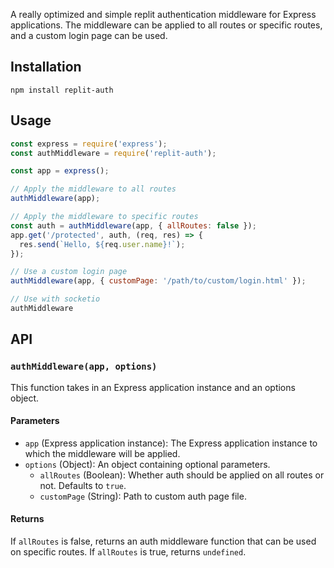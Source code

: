 A really optimized and simple replit authentication middleware for Express applications. The middleware can be applied to all routes or specific routes, and a custom login page can be used.
## Installation
```
npm install replit-auth
```
## Usage
```js
const express = require('express');
const authMiddleware = require('replit-auth');

const app = express();

// Apply the middleware to all routes
authMiddleware(app);

// Apply the middleware to specific routes
const auth = authMiddleware(app, { allRoutes: false });
app.get('/protected', auth, (req, res) => {
  res.send(`Hello, ${req.user.name}!`);
});

// Use a custom login page
authMiddleware(app, { customPage: '/path/to/custom/login.html' });

// Use with socketio
authMiddleware
```
## API

### `authMiddleware(app, options)`

This function takes in an Express application instance and an options object.

#### Parameters

- `app` (Express application instance): The Express application instance to which the middleware will be applied.
- `options` (Object): An object containing optional parameters.
  - `allRoutes` (Boolean): Whether auth should be applied on all routes or not. Defaults to `true`.
  - `customPage` (String): Path to custom auth page file.

#### Returns

If `allRoutes` is false, returns an auth middleware function that can be used on specific routes. If `allRoutes` is true, returns `undefined`.
